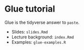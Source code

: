 # Glue tutorial

Glue is the tidyverse answer to `paste`.

- Slides: `slides.Rmd`
- Lecture background: `index.Rmd`
- Examples: `glue-examples.R`

